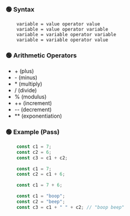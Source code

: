 ### 🟢 Syntax
```
    variable = value operator value
    variable = value operator variable
    variable = variable operator variable
    variable = variable operator value
```


### 🟢 Arithmetic Operators
  - \+ (plus)
  - \- (minus)
  - \* (multiply)
  - \/ (divide)
  - \% (modulus)
  - \++ (increment)
  - \-- (decrement)
  - \** (exponentiation)



### 🟢 Example (Pass)
```JavaScript
    const c1 = 7;
    const c2 = 6;
    const c3 = c1 + c2;
```
```JavaScript
    const c1 = 7;
    const c2 = c1 + 6;
```
```JavaScript
    const c1 = 7 + 6;
```
```JavaScript
    const c1 = "boop";
    const c2 = "beep";
    const c3 = c1 + " " + c2; // "boop beep"
```